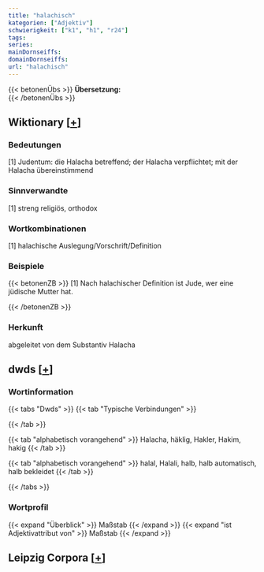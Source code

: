 ```yaml
---
title: "halachisch"
kategorien: ["Adjektiv"]
schwierigkeit: ["k1", "h1", "r24"]
tags:
series:
mainDornseiffs:
domainDornseiffs:
url: "halachisch"
---
```


{{< betonenÜbs >}}
**Übersetzung:**  
{{< /betonenÜbs >}}

## Wiktionary [[+](https://de.wiktionary.org/wiki/halachisch)]

### Bedeutungen
[1] Judentum: die Halacha betreffend; der Halacha verpflichtet; mit der Halacha übereinstimmend  

### Sinnverwandte
[1] streng religiös, orthodox  

### Wortkombinationen
[1] halachische Auslegung/Vorschrift/Definition  

### Beispiele
{{< betonenZB >}}
[1] Nach halachischer Definition ist Jude, wer eine jüdische Mutter hat.  

{{< /betonenZB >}}
### Herkunft
abgeleitet von dem Substantiv Halacha  



## dwds [[+](https://www.dwds.de/wb/halachisch)]

### Wortinformation
{{< tabs "Dwds" >}}
{{< tab "Typische Verbindungen" >}}

{{< /tab >}}

{{< tab "alphabetisch vorangehend" >}}
Halacha, häklig, Hakler, Hakim, hakig
{{< /tab >}}

{{< tab "alphabetisch vorangehend" >}}
halal, Halali, halb, halb automatisch, halb bekleidet
{{< /tab >}}

{{< /tabs >}}

### Wortprofil
{{< expand "Überblick" >}} Maßstab {{< /expand >}}
{{< expand "ist Adjektivattribut von" >}} Maßstab {{< /expand >}}

## Leipzig Corpora [[+](https://corpora.uni-leipzig.de/en/res?word=halachisch&corpusId=deu_newscrawl-public_2018)]

